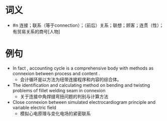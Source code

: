 # 词义
- #n 连接；联系（等于connection）；（前后）关系；联想；顾客；连贯（性）；有贸易关系的商号[人物]
# 例句
- In fact , accounting cycle is a comprehensive body with methods as connexion between process and content .
	- 会计循环是以方法为纽带连接程序和内容的综合体。
- The identification and calculating method on bending and twisting problems of fillet welding seam in connexion
	- 关于连接中角焊缝弯扭问题的判别与计算方法
- Close connexion between simulated electrocardiogram principle and variable electric field
	- 模拟心电原理与变化电场的紧密联系
